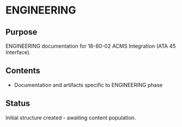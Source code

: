 # ENGINEERING

## Purpose
ENGINEERING documentation for 18-80-02 ACMS Integration (ATA 45 Interface).

## Contents
- Documentation and artifacts specific to ENGINEERING phase

## Status
Initial structure created - awaiting content population.

